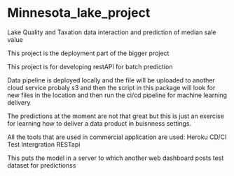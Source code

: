 # Minnesota_lake_project
Lake Quality and Taxation data interaction and prediction of median sale value

This project is the deployment part of the bigger project

This project is for developing restAPI for batch prediction

Data pipeline is deployed locally and the file will be uploaded to another cloud service probaly s3
and then the script in this package will look for new files in the location and then run the ci/cd pipeline for machine learning delivery

The predictions at the moment are not that great but this is just an exercise for learning how to deliver a data product in buisnness settings. 

All the tools that are used in commercial application are used: 
Heroku
CD/CI
Test Intergration
RESTapi

This puts the model in a server to which another web dashboard posts test dataset for predictionss





